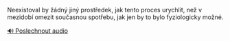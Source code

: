 
Neexistoval by žádný jiný prostředek, jak tento proces urychlit, než v mezidobí omezit současnou spotřebu, jak jen by to bylo fyziologicky možné.

[🔊 Poslechnout audio](/data/7-paragraphs/audio/chapter_90/para_008-Neexistoval-by-dn-jin-prostedek-jak-tento-pr.mp3)
